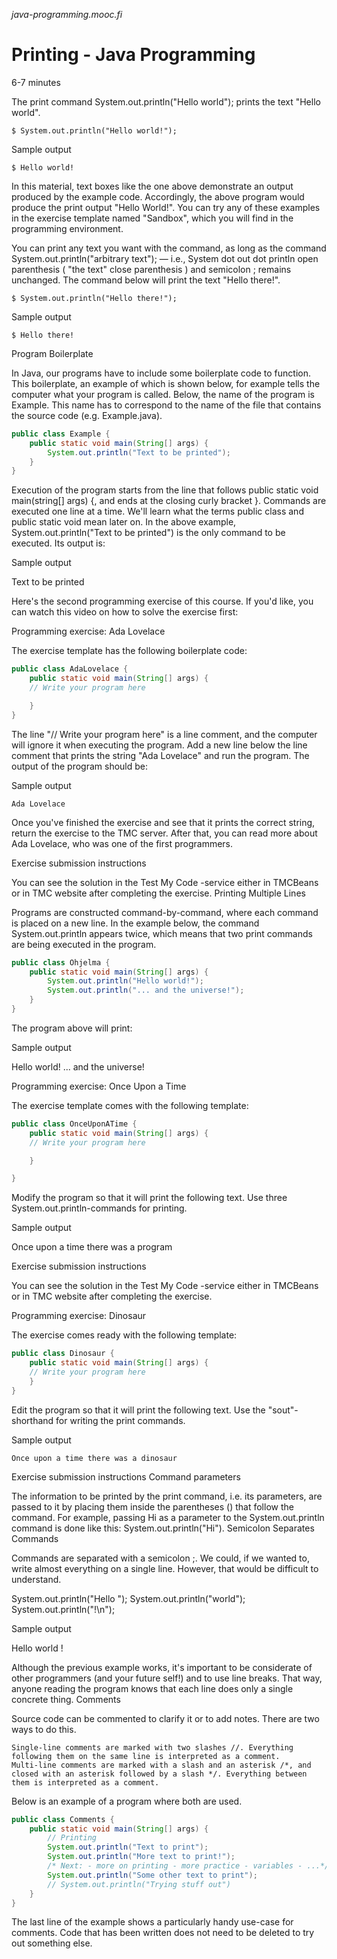 _java-programming.mooc.fi_

# Printing - Java Programming

6-7 minutes

The print command System.out.println("Hello world"); prints the text "Hello world".

`$ System.out.println("Hello world!");`

Sample output

`$ Hello world!`

In this material, text boxes like the one above demonstrate an output produced by the example code. Accordingly, the above program would produce the print output "Hello World!". You can try any of these examples in the exercise template named "Sandbox", which you will find in the programming environment.

You can print any text you want with the command, as long as the command System.out.println("arbitrary text"); — i.e., System dot out dot println open parenthesis ( "the text" close parenthesis ) and semicolon ; remains unchanged. The command below will print the text "Hello there!".

`$ System.out.println("Hello there!");`

Sample output

`$ Hello there!`

Program Boilerplate

In Java, our programs have to include some boilerplate code to function. This boilerplate, an example of which is shown below, for example tells the computer what your program is called. Below, the name of the program is Example. This name has to correspond to the name of the file that contains the source code (e.g. Example.java).

```java
public class Example {
    public static void main(String[] args) {
        System.out.println("Text to be printed");
    }
}
```

Execution of the program starts from the line that follows public static void main(string[] args) {, and ends at the closing curly bracket }. Commands are executed one line at a time. We'll learn what the terms public class and public static void mean later on. In the above example, System.out.println("Text to be printed") is the only command to be executed. Its output is:

Sample output

Text to be printed

Here's the second programming exercise of this course. If you'd like, you can watch this video on how to solve the exercise first:

Programming exercise:
Ada Lovelace

The exercise template has the following boilerplate code:

```java
public class AdaLovelace {
    public static void main(String[] args) {
    // Write your program here

    }
}
```

The line "// Write your program here" is a line comment, and the computer will ignore it when executing the program. Add a new line below the line comment that prints the string "Ada Lovelace" and run the program. The output of the program should be:

Sample output

`Ada Lovelace`

Once you've finished the exercise and see that it prints the correct string, return the exercise to the TMC server. After that, you can read more about Ada Lovelace, who was one of the first programmers.

Exercise submission instructions

You can see the solution in the Test My Code -service either in TMCBeans or in TMC website after completing the exercise.
Printing Multiple Lines

Programs are constructed command-by-command, where each command is placed on a new line. In the example below, the command System.out.println appears twice, which means that two print commands are being executed in the program.

```java
public class Ohjelma {
    public static void main(String[] args) {
        System.out.println("Hello world!");
        System.out.println("... and the universe!");
    }
}
```

The program above will print:

Sample output

Hello world! ... and the universe!

Programming exercise:
Once Upon a Time

The exercise template comes with the following template:

```java
public class OnceUponATime {
    public static void main(String[] args) {
    // Write your program here

    }

}
```

Modify the program so that it will print the following text. Use three System.out.println-commands for printing.

Sample output

Once upon a time there was a program

Exercise submission instructions

You can see the solution in the Test My Code -service either in TMCBeans or in TMC website after completing the exercise.

Programming exercise:
Dinosaur

The exercise comes ready with the following template:

```java
public class Dinosaur {
    public static void main(String[] args) {
    // Write your program here
    }
}
```

Edit the program so that it will print the following text. Use the "sout"-shorthand for writing the print commands.

Sample output

`Once upon a time there was a dinosaur`

Exercise submission instructions
Command parameters

The information to be printed by the print command, i.e. its parameters, are passed to it by placing them inside the parentheses () that follow the command. For example, passing Hi as a parameter to the System.out.println command is done like this: System.out.println("Hi").
Semicolon Separates Commands

Commands are separated with a semicolon ;. We could, if we wanted to, write almost everything on a single line. However, that would be difficult to understand.

System.out.println("Hello "); System.out.println("world"); System.out.println("!\n");

Sample output

Hello world !

Although the previous example works, it's important to be considerate of other programmers (and your future self!) and to use line breaks. That way, anyone reading the program knows that each line does only a single concrete thing.
Comments

Source code can be commented to clarify it or to add notes. There are two ways to do this.

    Single-line comments are marked with two slashes //. Everything following them on the same line is interpreted as a comment.
    Multi-line comments are marked with a slash and an asterisk /*, and closed with an asterisk followed by a slash */. Everything between them is interpreted as a comment.

Below is an example of a program where both are used.

```java
public class Comments {
    public static void main(String[] args) {
        // Printing
        System.out.println("Text to print");
        System.out.println("More text to print!");
        /* Next: - more on printing - more practice - variables - ...*/
        System.out.println("Some other text to print");
        // System.out.println("Trying stuff out")
    }
}
```

The last line of the example shows a particularly handy use-case for comments. Code that has been written does not need to be deleted to try out something else.
